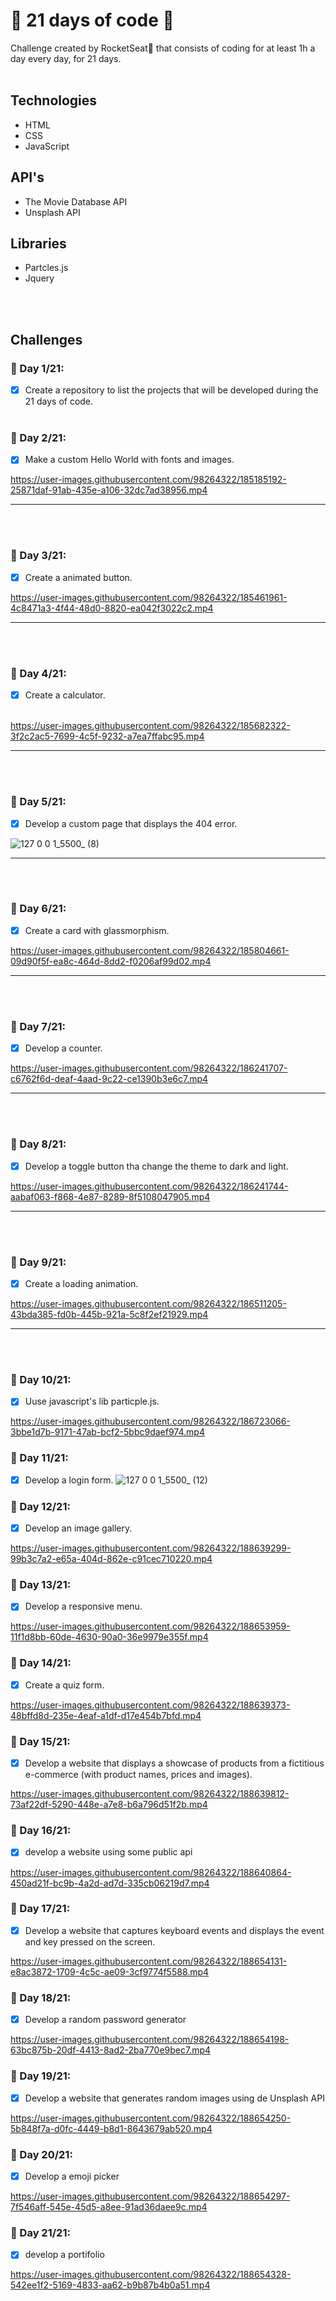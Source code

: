 # 📆 21 days of code 🚀
Challenge created by RocketSeat🚀 that consists of coding for at least 1h a day every day, for 21 days.
<br>
<br>

## Technologies
- HTML
- CSS
- JavaScript

## API's
- The Movie Database API
- Unsplash API

## Libraries
- Partcles.js
- Jquery

<br> <br>
## Challenges

### 📆 Day 1/21:
- [x]  Create a repository to list the projects that will be developed during the 21 days of code. <br> <br>

### 📆 Day 2/21:
- [x] Make a custom Hello World with fonts and images.

https://user-images.githubusercontent.com/98264322/185185192-25871daf-91ab-435e-a106-32dc7ad38956.mp4

<hr>
<br> <br>

### 📆 Day 3/21:
- [x] Create a animated button. 

https://user-images.githubusercontent.com/98264322/185461961-4c8471a3-4f44-48d0-8820-ea042f3022c2.mp4

<hr>
<br> <br>

### 📆 Day 4/21:
- [x] Create a calculator. <br> <br>

https://user-images.githubusercontent.com/98264322/185682322-3f2c2ac5-7699-4c5f-9232-a7ea7ffabc95.mp4

<hr>
<br> <br>

### 📆 Day 5/21:
- [x] Develop a custom page that displays the 404 error. 

![127 0 0 1_5500_ (8)](https://user-images.githubusercontent.com/98264322/185762539-b9e8f3e0-2bb0-434a-968f-27ffe16e73ad.png)

<hr><br><br>

### 📆 Day 6/21:
- [x] Create a card with glassmorphism.


https://user-images.githubusercontent.com/98264322/185804661-09d90f5f-ea8c-464d-8dd2-f0206af99d02.mp4

<hr>
<br> <br>

### 📆 Day 7/21:
- [x] Develop a counter. 


https://user-images.githubusercontent.com/98264322/186241707-c6762f6d-deaf-4aad-9c22-ce1390b3e6c7.mp4


<hr> <br> <br>

### 📆 Day 8/21:
- [x] Develop a toggle button tha change the theme to dark and light.


https://user-images.githubusercontent.com/98264322/186241744-aabaf063-f868-4e87-8289-8f5108047905.mp4

<hr> <br> <br>

### 📆 Day 9/21:
- [x] Create a loading animation.


https://user-images.githubusercontent.com/98264322/186511205-43bda385-fd0b-445b-921a-5c8f2ef21929.mp4

<hr> <br><br>

### 📆 Day 10/21:
- [x] Uuse javascript's lib particple.js.


https://user-images.githubusercontent.com/98264322/186723066-3bbe1d7b-9171-47ab-bcf2-5bbc9daef974.mp4


### 📆 Day 11/21:
- [x] Develop a login form.
![127 0 0 1_5500_ (12)](https://user-images.githubusercontent.com/98264322/188639058-de558ad8-07a0-4a69-95e3-4ba838282edd.png)


### 📆 Day 12/21:
- [x] Develop an image gallery.


https://user-images.githubusercontent.com/98264322/188639299-99b3c7a2-e65a-404d-862e-c91cec710220.mp4


### 📆 Day 13/21:
- [x] Develop a responsive menu.


https://user-images.githubusercontent.com/98264322/188653959-11f1d8bb-60de-4630-90a0-36e9979e355f.mp4


### 📆 Day 14/21:
- [x] Create a quiz form.

https://user-images.githubusercontent.com/98264322/188639373-48bffd8d-235e-4eaf-a1df-d17e454b7bfd.mp4


### 📆 Day 15/21:
- [x] Develop a website that displays a showcase of products from a fictitious e-commerce (with product names, prices and images).

https://user-images.githubusercontent.com/98264322/188639812-73af22df-5290-448e-a7e8-b6a796d51f2b.mp4

### 📆 Day 16/21:
- [x] develop a website using some public api


https://user-images.githubusercontent.com/98264322/188640864-450ad21f-bc9b-4a2d-ad7d-335cb06219d7.mp4

### 📆 Day 17/21:
- [x] Develop a website that captures keyboard events and displays the event and key pressed on the screen.


https://user-images.githubusercontent.com/98264322/188654131-e8ac3872-1709-4c5c-ae09-3cf9774f5588.mp4


### 📆 Day 18/21:
- [x] Develop a random password generator



https://user-images.githubusercontent.com/98264322/188654198-63bc875b-20df-4413-8ad2-2ba770e9bec7.mp4


### 📆 Day 19/21:
- [x] Develop a website that generates random images using de Unsplash API


https://user-images.githubusercontent.com/98264322/188654250-5b848f7a-d0fc-4449-b8d1-8643679ab520.mp4



### 📆 Day 20/21:
- [x] Develop a emoji picker


https://user-images.githubusercontent.com/98264322/188654297-7f546aff-545e-45d5-a8ee-91ad36daee9c.mp4



### 📆 Day 21/21:
- [x] develop a portifolio


https://user-images.githubusercontent.com/98264322/188654328-542ee1f2-5169-4833-aa62-b9b87b4b0a51.mp4


